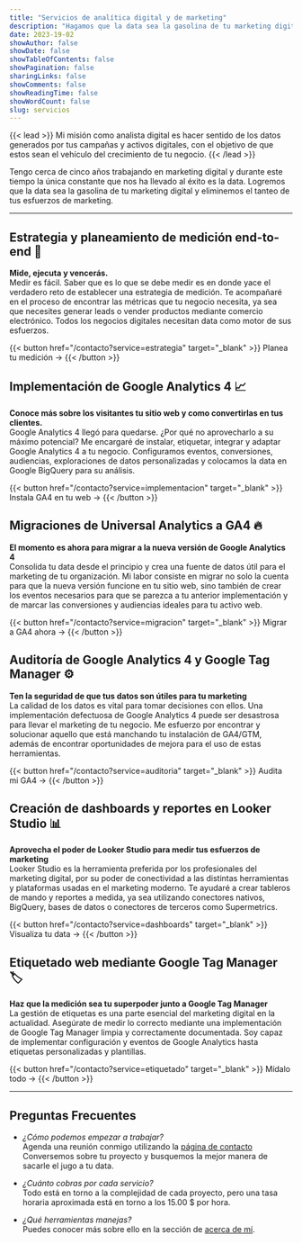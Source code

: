 ```yaml
---
title: "Servicios de analítica digital y de marketing"
description: "Hagamos que la data sea la gasolina de tu marketing digital."
date: 2023-19-02
showAuthor: false
showDate: false
showTableOfContents: false
showPagination: false
sharingLinks: false
showComments: false
showReadingTime: false
showWordCount: false
slug: servicios
---
```


{{< lead >}}
Mi misión como analista digital es hacer sentido de los datos generados por tus campañas y activos digitales, con el objetivo de que estos sean el vehículo del crecimiento de tu negocio.
{{< /lead >}}

Tengo cerca de cinco años trabajando en marketing digital y durante este tiempo la única constante que nos ha llevado al éxito es la data. Logremos que la data sea la gasolina de tu marketing digital y eliminemos el tanteo de tus esfuerzos de marketing.

---

## Estrategia y planeamiento de medición end-to-end 🧠

**Mide, ejecuta y vencerás.**
\
Medir es fácil. Saber que es lo que se debe medir es en donde yace el verdadero reto de establecer una estrategia de medición. Te acompañaré en el proceso de encontrar las métricas que tu negocio necesita, ya sea que necesites generar leads o vender productos mediante comercio electrónico. Todos los negocios digitales necesitan data como motor de sus esfuerzos.

{{< button href="/contacto?service=estrategia" target="_blank" >}}
Planea tu medición  →
{{< /button >}}

## Implementación de Google Analytics 4 📈

**Conoce más sobre los visitantes tu sitio web y como convertirlas en tus clientes.**
\
Google Analytics 4 llegó para quedarse. ¿Por qué no aprovecharlo a su máximo potencial? Me encargaré de instalar, etiquetar, integrar y adaptar Google Analytics 4 a tu negocio. Configuramos eventos, conversiones, audiencias, exploraciones de datos personalizadas y colocamos la data en Google BigQuery para su análisis.

{{< button href="/contacto?service=implementacion" target="_blank" >}}
Instala GA4 en tu web  →
{{< /button >}}

## Migraciones de Universal Analytics a GA4 🔥

**El momento es ahora para migrar a la nueva versión de Google Analytics 4**
\
Consolida tu data desde el principio y crea una fuente de datos útil para el marketing de tu organización. Mi labor consiste en migrar no solo la cuenta para que la nueva versión funcione en tu sitio web, sino también de crear los eventos necesarios para que se parezca a tu anterior implementación y de marcar las conversiones y audiencias ideales para tu activo web.

{{< button href="/contacto?service=migracion" target="_blank" >}}
Migrar a GA4 ahora →
{{< /button >}}

## Auditoría de Google Analytics 4 y Google Tag Manager ⚙️

**Ten la seguridad de que tus datos son útiles para tu marketing**
\
La calidad de los datos es vital para tomar decisiones con ellos. Una implementación defectuosa de Google Analytics 4 puede ser desastrosa para llevar el marketing de tu negocio. Me esfuerzo por encontrar y solucionar aquello que está manchando tu instalación de GA4/GTM, además de encontrar oportunidades de mejora para el uso de estas herramientas.

{{< button href="/contacto?service=auditoria" target="_blank" >}}
Audita mi GA4 →
{{< /button >}}

## Creación de dashboards y reportes en Looker Studio 📊

**Aprovecha el poder de Looker Studio para medir tus esfuerzos de marketing**
\
Looker Studio es la herramienta preferida por los profesionales del marketing digital, por su poder de conectividad a las distintas herramientas y plataformas usadas en el marketing moderno. Te ayudaré a crear tableros de mando y reportes a medida, ya sea utilizando conectores nativos, BigQuery, bases de datos o conectores de terceros como Supermetrics.

{{< button href="/contacto?service=dashboards" target="_blank" >}}
Visualiza tu data →
{{< /button >}}

## Etiquetado web mediante Google Tag Manager 🏷️

**Haz que la medición sea tu superpoder junto a Google Tag Manager**
\
La gestión de etiquetas es una parte esencial del marketing digital en la actualidad. Asegúrate de medir lo correcto mediante una implementación de Google Tag Manager limpia y correctamente documentada. Soy capaz de implementar configuración y eventos de Google Analytics hasta etiquetas personalizadas y plantillas.

{{< button href="/contacto?service=etiquetado" target="_blank" >}}
Mídalo todo →
{{< /button >}}

---

## Preguntas Frecuentes

- _¿Cómo podemos empezar a trabajar?_ \
Agenda una reunión conmigo utilizando la [página de contacto](/contacto/) Conversemos sobre tu proyecto y busquemos la mejor manera de sacarle el jugo a tu data.

- _¿Cuánto cobras por cada servicio?_ \
Todo está en torno a la complejidad de cada proyecto, pero una tasa horaria aproximada está en torno a los 15.00 $ por hora.

- _¿Qué herramientas manejas?_ \
Puedes conocer más sobre ello en la sección de [acerca de mí](/acerca-de/).
